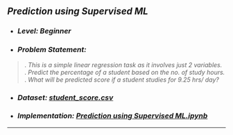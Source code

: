 ## _Prediction using Supervised ML_
* ### _Level: Beginner_
* ### _Problem Statement:_
> . _This is a simple linear regression task as it involves just 2 variables._  
> . _Predict the percentage of a student based on the no. of study hours._  
> . _What will be predicted score if a student studies for 9.25 hrs/ day?_ 
* ### _Dataset: [student_score.csv](student_scores.csv)_
* ### _Implementation: [Prediction using Supervised ML.ipynb](Task%20%231%20Prediction%20using%20Supervised%20ML.ipynb)_
---
